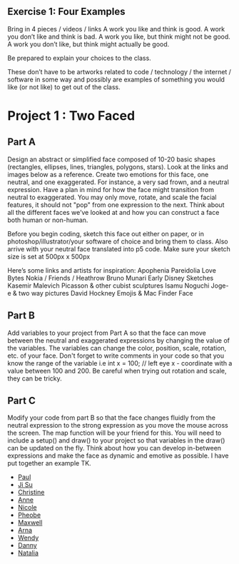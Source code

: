 ## Exercise 1: Four Examples
Bring in 4 pieces / videos / links
A work you like and think is good.
A work you don’t like and think is bad.
A work you like, but think might not be good.
A work you don’t like, but think might actually be good.

Be prepared to explain your choices to the class.

These don’t have to be artworks related to code / technology / the internet / software in some way and possibly are examples of something you would like (or not like) to get out of the class.


# Project 1 : Two Faced
## Part A
Design an abstract or simplified face composed of 10-20 basic shapes (rectangles, ellipses, lines, triangles, polygons, stars). Look at the links and images below as a reference. Create two emotions for this face, one neutral, and one exaggerated. For instance, a very sad frown, and a neutral expression. Have a plan in mind for how the face might transition from neutral to exaggerated. You may only move, rotate, and scale the facial features, it should not "pop" from one expression to the next. Think about all the different faces we’ve looked at and how you can construct a face both human or non-human.

Before you begin coding, sketch this face out either on paper, or in photoshop/illustrator/your software of choice and bring them to class. Also arrive with your neutral face translated into p5 code. Make sure your sketch size is set at 500px x 500px

Here’s some links and artists for inspiration:
Apophenia
Pareidolia
Love Bytes
Nokia / Friends / Heathrow
Bruno Munari
Early Disney Sketches
Kasemir Malevich
Picasson & other cubist sculptures
Isamu Noguchi
Joge-e & two way pictures
David Hockney
Emojis & Mac Finder Face


## Part B
Add variables to your project from Part A so that the face can move between the neutral and exaggerated expressions by changing the value of the variables. The variables can change the color, position, scale, rotation, etc. of your face. Don't forget to write comments in your code so that you know the range of the variable i.e int x = 100; // left eye x - coordinate with a value between 100 and 200. Be careful when trying out rotation and scale, they can be tricky.


## Part C
Modify your code from part B so that the face changes fluidly from the neutral expression to the strong expression as you move the mouse across the screen. The map function will be your friend for this. You will need to include a setup() and draw() to your project so that variables in the draw() can be updated on the fly. Think about how you can develop in-between expressions and make the face as dynamic and emotive as possible. I have put together an example TK.


* [Paul](https://editor.p5js.org/PaulKnipper/sketches/r1V1N7B9m)
* [Ji Su](https://editor.p5js.org/jhwang15/sketches/rJYA112Fm)
* [Christine](https://editor.p5js.org/cwei1/sketches/BJ38X4htQ)
* [Anne](https://editor.p5js.org/asuerto/sketches/HysUFvAqX)
* [Nicole](https://editor.p5js.org/nwang/sketches/SJbRUeztQ)
* [Pheobe](https://editor.p5js.org/nwang/sketches/SJbRUeztQ)
* [Maxwell](https://editor.p5js.org/maxwell.f26/sketches/H1kJlEnYQ)
* [Arna](https://editor.p5js.org/arnachen/sketches/ryCjuHnF7)
* [Wendy](https://editor.p5js.org/wendysaurus/sketches/SyXdA7nFQ)
* [Danny](https://editor.p5js.org/dannygray/sketches/BkDj9ghtX)
* [Natalia](https://editor.p5js.org/nszmidt/sketches/Bk-DhLBcQ)








